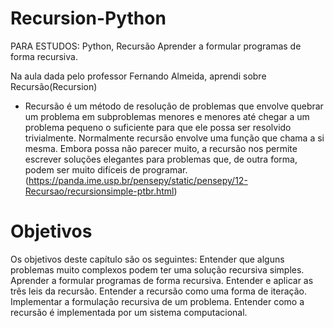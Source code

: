 # Recursion-Python
PARA ESTUDOS: Python, Recursão Aprender a formular programas de forma recursiva.

Na aula dada pelo professor Fernando Almeida, aprendi sobre Recursão(Recursion)

* Recursão é um método de resolução de problemas que envolve quebrar um problema em subproblemas menores e menores até chegar a um problema pequeno o suficiente para que ele possa ser resolvido trivialmente. Normalmente recursão envolve uma função que chama a si mesma. Embora possa não parecer muito, a recursão nos permite escrever soluções elegantes para problemas que, de outra forma, podem ser muito difíceis de programar.(https://panda.ime.usp.br/pensepy/static/pensepy/12-Recursao/recursionsimple-ptbr.html)

# Objetivos
Os objetivos deste capítulo são os seguintes:
Entender que alguns problemas muito complexos podem ter uma solução recursiva simples.
Aprender a formular programas de forma recursiva.
Entender e aplicar as três leis da recursão.
Entender a recursão como uma forma de iteração.
Implementar a formulação recursiva de um problema.
Entender como a recursão é implementada por um sistema computacional.